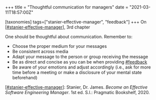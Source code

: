 +++
title = "Thoughtful communication for managers"
date = "2021-03-11T18:57:00Z"

[taxonomies]
tags=["stanier-effective-manager", "feedback"]
+++
On [[#stanier-effective-manager](/tags/stanier-effective-manager)], 3rd chapter

One should be thoughtful about communication. Remember to:
- Choose the proper medium for your messages
- Be consistent across media
- Adapt your message to the person or group receiving the message
- Be as direct and concise as you can be when providing [#feedback](/tags/feedback)
- Be aware of your emotions and adjust accordingly (i.e., ask for more time before a meeting or make a disclosure of your mental state beforehand)

[[#stanier-effective-manager](/tags/stanier-effective-manager)]: Stanier, Dr. James. _Become an Effective Software Engineering Manager_. 1st ed. S.l.: Pragmatic Bookshelf, 2020.

